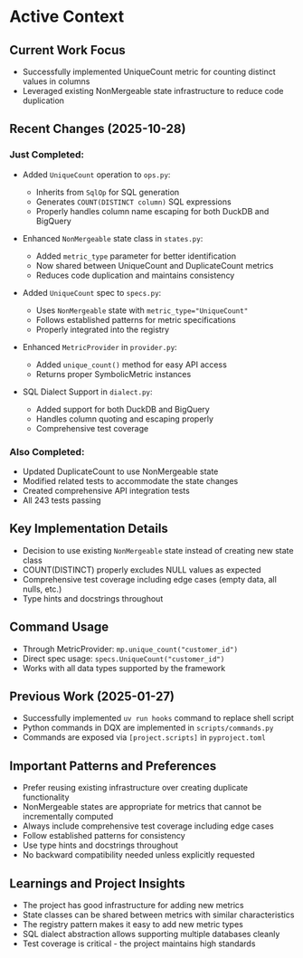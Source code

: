 # Active Context

## Current Work Focus
- Successfully implemented UniqueCount metric for counting distinct values in columns
- Leveraged existing NonMergeable state infrastructure to reduce code duplication

## Recent Changes (2025-10-28)
### Just Completed:
- Added `UniqueCount` operation to `ops.py`:
  - Inherits from `SqlOp` for SQL generation
  - Generates `COUNT(DISTINCT column)` SQL expressions
  - Properly handles column name escaping for both DuckDB and BigQuery

- Enhanced `NonMergeable` state class in `states.py`:
  - Added `metric_type` parameter for better identification
  - Now shared between UniqueCount and DuplicateCount metrics
  - Reduces code duplication and maintains consistency

- Added `UniqueCount` spec to `specs.py`:
  - Uses `NonMergeable` state with `metric_type="UniqueCount"`
  - Follows established patterns for metric specifications
  - Properly integrated into the registry

- Enhanced `MetricProvider` in `provider.py`:
  - Added `unique_count()` method for easy API access
  - Returns proper SymbolicMetric instances

- SQL Dialect Support in `dialect.py`:
  - Added support for both DuckDB and BigQuery
  - Handles column quoting and escaping properly
  - Comprehensive test coverage

### Also Completed:
- Updated DuplicateCount to use NonMergeable state
- Modified related tests to accommodate the state changes
- Created comprehensive API integration tests
- All 243 tests passing

## Key Implementation Details
- Decision to use existing `NonMergeable` state instead of creating new state class
- COUNT(DISTINCT) properly excludes NULL values as expected
- Comprehensive test coverage including edge cases (empty data, all nulls, etc.)
- Type hints and docstrings throughout

## Command Usage
- Through MetricProvider: `mp.unique_count("customer_id")`
- Direct spec usage: `specs.UniqueCount("customer_id")`
- Works with all data types supported by the framework

## Previous Work (2025-01-27)
- Successfully implemented `uv run hooks` command to replace shell script
- Python commands in DQX are implemented in `scripts/commands.py`
- Commands are exposed via `[project.scripts]` in `pyproject.toml`

## Important Patterns and Preferences
- Prefer reusing existing infrastructure over creating duplicate functionality
- NonMergeable states are appropriate for metrics that cannot be incrementally computed
- Always include comprehensive test coverage including edge cases
- Follow established patterns for consistency
- Use type hints and docstrings throughout
- No backward compatibility needed unless explicitly requested

## Learnings and Project Insights
- The project has good infrastructure for adding new metrics
- State classes can be shared between metrics with similar characteristics
- The registry pattern makes it easy to add new metric types
- SQL dialect abstraction allows supporting multiple databases cleanly
- Test coverage is critical - the project maintains high standards
